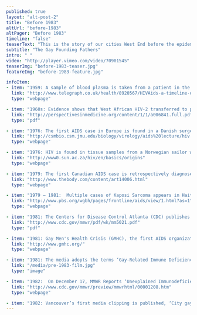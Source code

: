 ```yaml
---
published: true
layout: "alt-post-2"
title: "Before 1983"
altUrl: "before-1983"
altPager: "Before 1983"
timeline: "false"
teaserText: "This is the story of our cities West End before the epidemic hit and how AIDS Vancouver came to be."
subtitle: "The Gay Founding Fathers"
intro: " "
video: "http://player.vimeo.com/video/70901545"
teaserImg: "before-1983-teaser.jpg"
featureImg: "before-1983-feature.jpg"

infoItem:
- item: "1959: A sample of blood plasma is taken from a patient in the Congo and is later proven in 1989 that the blood contains HIV. This is known as the first documented AIDS case in the West."
  link: "http://www.telegraph.co.uk/health/8920567/HIVAids-a-timeline-of-the-disease-and-its-mutations.html"
  type: "webpage"

- item: "1960s: Evidence shows that West African HIV-2 transferred to people from Sooty mangabey monkeys in Guinea-Bissau"
  link: "http://perspectivesinmedicine.org/content/1/1/a006841.full.pdf+"
  type: "pdf"

- item: "1976: The first AIDS case in Europe is found in a Danish surgeon who worked in Zaire, and shortly after she passes away."
  link: "http://csmbio.csm.jmu.edu/biology/virology/aids%20lecture/hiv.htm"
  type: "webpage"

- item: "1976: HIV is found in tissue samples from a Norwegian sailor who passes away."
  link: "http://www0.sun.ac.za/hiv/en/basics/origins"
  type: "webpage"

- item: "1979: The first Canadian AIDS case is retrospectively diagnosed from a man who passes away in Montreal."
  link: "http://www.thebody.com/content/art14006.html"
  type: "webpage"

- item: "1979 – 1981:  Multiple cases of Kaposi Sarcoma appears in Haiti."
  link: "http://www.pbs.org/wgbh/pages/frontline/aids/view/1.html?as=1"
  type: "webpage"

- item: "1981: The Centers for Disease Control Atlanta (CDC) publishes the Morbidity and Mortality Weekly Report (MMWR), which details a rare lung infection among otherwise healthy gay men in Los Angeles. This edition marks the first official medical reporting on what is now known as AIDS."
  link: "http://www.cdc.gov/mmwr/pdf/wk/mm5021.pdf"
  type: "pdf"

- item: "1981: Gay Men's Health Crisis (GMHC), the first AIDS organization, is established in New York."
  link: "http://www.gmhc.org/"
  type: "webpage"

- item: "1981: The media adopts the terms ‘Gay-Related Immune Deficiency’ (GRID) , or 'gay cancer' to refer to AIDS." 
  link: "/media/pre-1983-film.jpg"
  type: "image" 

- item: "1982:  On December 17, MMWR Reports ‘Unexplained Immunodeficiency and Opportunistic Infections in Infants- New York, New Jersey, California'. The first baby who received multiple blood transfusions, dies from infections similar to other AIDS cases."
  link: "http://www.cdc.gov/mmwr/preview/mmwrhtml/00001208.htm"
  type: "webpage"

- item: "1982: Vancouver’s first media clipping is published, ‘City gay suffering disease' reads: 'Health officials have confirmed that a Vancouver homosexual is undergoing treatment for a potentially fatal disease that has been found in increasingly high numbers among homosexual males in the U.S.' Vancouver Sun, July 28, 1982."
---
```

